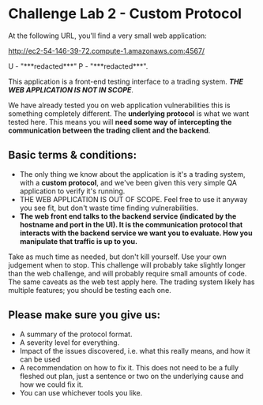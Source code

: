 # Challenge Lab 2 - Custom Protocol

At the following URL, you'll find a very small web application:

http://ec2-54-146-39-72.compute-1.amazonaws.com:4567/

U - "\*\*\*redacted\*\*\*" P - "\*\*\*redacted\*\*\*".

This application is a front-end testing interface to a trading system. ***THE WEB APPLICATION IS NOT IN SCOPE***. 

We have already tested you on web application vulnerabilities this is something completely different. The **underlying protocol** is what we want tested here. This means you will **need some way of intercepting the communication between the trading client and the backend**.

## Basic terms & conditions:

* The only thing we know about the application is it's a trading system, with a **custom protocol**, and we've been given this very simple QA application to verify it's running.
* THE WEB APPLICATION IS OUT OF SCOPE. Feel free to use it anyway you see fit, but don't waste time finding vulnerabilities.
* **The web front end talks to the backend service (indicated by the hostname and port in the UI). It is the communication protocol that interacts with the backend service we want you to evaluate. How you manipulate that traffic is up to you.**

	
Take as much time as needed, but don't kill yourself. Use your own judgement when to stop. This challenge will probably take slightly longer than the web challenge, and will probably require small amounts of code. The same caveats as the web test apply here. The trading system likely has multiple features; you should be testing each one.

## Please make sure you give us:

* A summary of the protocol format. 
* A severity level for everything.
* Impact of the issues discovered, i.e. what this really means, and how it can be used
* A recommendation on how to fix it. This does not need to be a fully fleshed out plan, just a sentence or two on the underlying cause and how we could fix it.
* You can use whichever tools you like.

